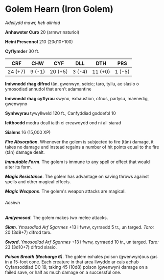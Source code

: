 # Golem Hearn (Iron Golem)

*Adeilydd mawr, heb aliniad*

**Anhawster Curo** 20 (armwr naturiol)

**Heini Presennol** 210 (20d10+100)

**Cyflymder** 30 ft.

| CRF     | CHW    | CYF     | DLL    | DTH     | PRS    |
|---------|--------|---------|--------|---------|--------|
| 24 (+7) | 9 (-1) | 20 (+5) | 3 (-4) | 11 (+0) | 1 (-5) |

**Imiwnedd rhag difrod** tân, gwenwyn, seicic; taro, tyllu, ac slasio o ymosodiad anhudol that aren't adamantine

**Imiwnedd rhag cyflyrau** swyno, exhaustion, ofnus, parlysu, maenedig, gwenwyno

**Synhwyrau** tywyllweld 120 ft., Canfyddiad goddefol 10

**Ieithoedd** medru deall iaith ei creawdydd ond ni all siarad

**Sialens** 16 (15,000 XP)

***Fire Absorption***. Whenever the golem is subjected to fire (tân) damage, it takes no damage and instead regains a number of hit points equal to the fire (tân) damage dealt.

***Immutable Form***. The golem is immune to any spell or effect that would alter its form.

***Magic Resistance***. The golem has advantage on saving throws against spells and other magical effects.

***Magic Weapons***. The golem's weapon attacks are magical.

###### Acsiwn

***Amlymosod***. The golem makes two melee attacks.

***Slam***. *Ymosodiad Arf Sgarmes* +13 i fwrw, cyrraedd 5 tr., un targed. *Taro:* 20 (3d8+7) difrod taro.

***Sword***. *Ymosodiad Arf Sgarmes* +13 i fwrw, cyrraedd 10 tr., un targed. *Taro:* 23 (3d10+7) difrod slasio.

***Poison Breath (Recharge 6)***. The golem exhales poison (gwenwyn)ous gas in a 15-foot cone. Each creature in that area llwyddo ar cais achub Cyfansoddiad DC 19, taking 45 (10d8) poison (gwenwyn) damage on a failed save, or half as much damage on a successful one.